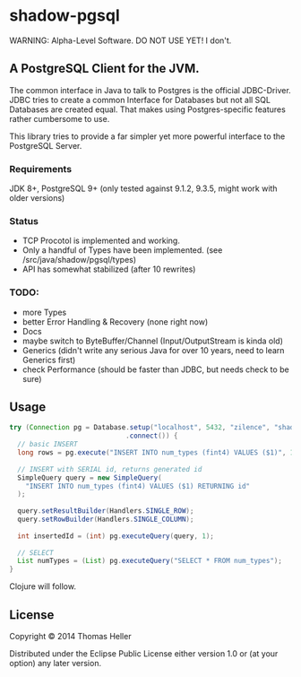 # shadow-pgsql

WARNING: Alpha-Level Software. DO NOT USE YET! I don't.

## A PostgreSQL Client for the JVM.

The common interface in Java to talk to Postgres is the official JDBC-Driver. JDBC tries to
create a common Interface for Databases but not all SQL Databases are created equal. That
makes using Postgres-specific features rather cumbersome to use.

This library tries to provide a far simpler yet more powerful interface to the PostgreSQL Server.

### Requirements

JDK 8+, PostgreSQL 9+ (only tested against 9.1.2, 9.3.5, might work with older versions)

### Status

- TCP Procotol is implemented and working.
- Only a handful of Types have been implemented. (see /src/java/shadow/pgsql/types)
- API has somewhat stabilized (after 10 rewrites)

### TODO:

- more Types
- better Error Handling & Recovery (none right now)
- Docs
- maybe switch to ByteBuffer/Channel (Input/OutputStream is kinda old)
- Generics (didn't write any serious Java for over 10 years, need to learn Generics first)
- check Performance (should be faster than JDBC, but needs check to be sure)


## Usage

```java
try (Connection pg = Database.setup("localhost", 5432, "zilence", "shadow_pgsql")
                             .connect()) {
  // basic INSERT
  long rows = pg.execute("INSERT INTO num_types (fint4) VALUES ($1)", 1);
  
  // INSERT with SERIAL id, returns generated id
  SimpleQuery query = new SimpleQuery(
    "INSERT INTO num_types (fint4) VALUES ($1) RETURNING id"
  );
  
  query.setResultBuilder(Handlers.SINGLE_ROW);
  query.setRowBuilder(Handlers.SINGLE_COLUMN);
  
  int insertedId = (int) pg.executeQuery(query, 1);
  
  // SELECT
  List numTypes = (List) pg.executeQuery("SELECT * FROM num_types");
}

```

Clojure will follow.

## License

Copyright © 2014 Thomas Heller

Distributed under the Eclipse Public License either version 1.0 or (at
your option) any later version.
